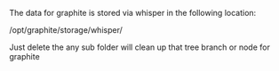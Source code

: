 The data for graphite is stored via whisper in the following location:

/opt/graphite/storage/whisper/

Just delete the any sub folder will clean up that tree branch or node for graphite
